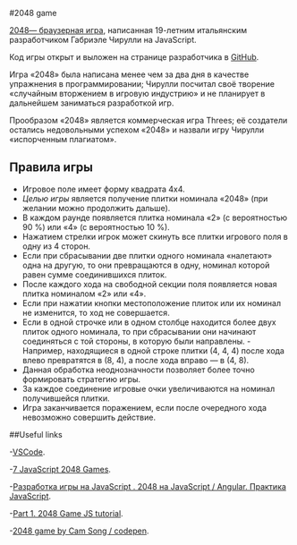 #2048 game

[2048— браузерная игра](https://play2048.co), написанная 19-летним итальянским разработчиком Габриэле Чирулли на JavaScript. 

Код игры открыт и выложен на странице разработчика в [GitHub](https://github.com/gabrielecirulli/2048).

Игра «2048» была написана менее чем за два дня в качестве упражнения в программировании; Чирулли посчитал своё творение «случайным вторжением в игровую индустрию» и не планирует в дальнейшем заниматься разработкой игр. 

Прообразом «2048» является коммерческая игра Threes; её создатели остались недовольными успехом «2048» и назвали игру Чирулли «испорченным плагиатом». 

## Правила игры	

- Игровое поле имеет форму квадрата 4x4. 
- *Целью игры* является получение плитки номинала «2048» (при желании можно продолжить дальше). 
- В каждом раунде появляется плитка номинала «2» (с вероятностью 90 %) или «4» (с вероятностью 10 %).
- Нажатием стрелки игрок может скинуть все плитки игрового поля в одну из 4 сторон. 
- Если при сбрасывании две плитки одного номинала «налетают» одна на другую, то они превращаются в одну, номинал которой равен сумме соединившихся плиток. 
- После каждого хода на свободной секции поля появляется новая плитка номиналом «2» или «4». 
- Если при нажатии кнопки местоположение плиток или их номинал не изменится, то ход не совершается.
- Если в одной строчке или в одном столбце находится более двух плиток одного номинала, то при сбрасывании они начинают соединяться с той стороны, в которую были направлены. - Например, находящиеся в одной строке плитки (4, 4, 4) после хода влево превратятся в (8, 4), а после хода вправо — в (4, 8). 
- Данная обработка неоднозначности позволяет более точно формировать стратегию игры.
- За каждое соединение игровые очки увеличиваются на номинал получившейся плитки.
- Игра заканчивается поражением, если после очередного хода невозможно совершить действие.

##Useful links

-[VSCode](https://bit.ly/VSCode-Editor).

-[7 JavaScript 2048 Games](https://freefrontend.com/javascript-2048-games/).

-[Разработка игры на JavaScript . 2048 на JavaScript / Angular. Практика JavaScript](https://m.youtube.com/watch?v=FLRhcVqf5kA).

-[Part 1. 2048 Game JS tutorial](https://m.youtube.com/watch?v=1x3agjoCbTc).

-[2048 game by Cam Song / codepen](https://codepen.io/camsong/pen/wcKrg).
